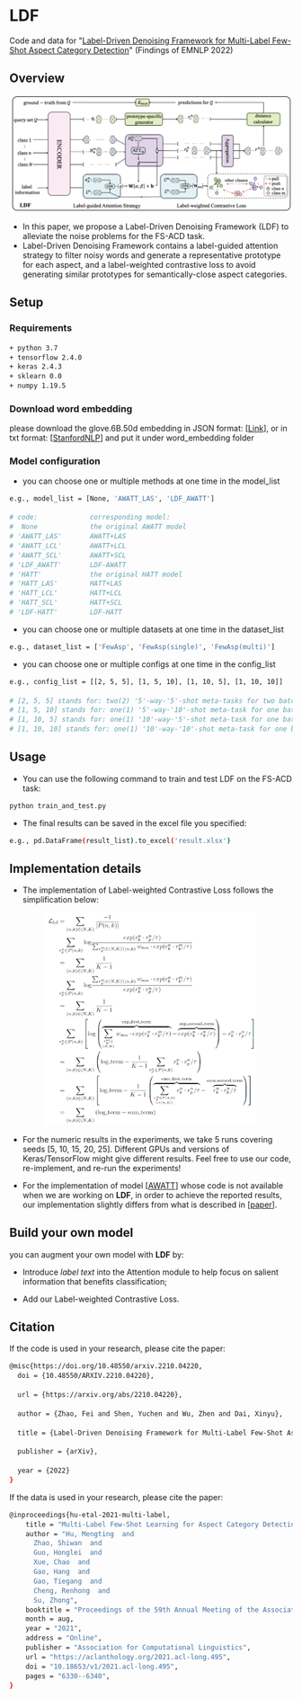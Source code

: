 # LDF

Code and data for "[Label-Driven Denoising Framework for Multi-Label Few-Shot Aspect Category Detection](https://arxiv.org/pdf/2210.04220.pdf)" (Findings of EMNLP 2022)

## Overview

<img src="figs/EMNLP2022_LDF.png" style="width:200px height:300px" />

- In this paper, we propose a Label-Driven Denoising Framework (LDF) to alleviate the noise problems for the FS-ACD task.
- Label-Driven Denoising Framework contains a label-guided attention strategy to filter noisy words and generate a representative prototype for each aspect, and a label-weighted contrastive loss to avoid generating similar prototypes for
semantically-close aspect categories.

## Setup

### Requirements
```bash
+ python 3.7
+ tensorflow 2.4.0
+ keras 2.4.3
+ sklearn 0.0
+ numpy 1.19.5
```

### Download word embedding
please download the glove.6B.50d embedding in JSON format: [[Link](https://drive.google.com/file/d/1vCm_X2vrSSwLICwmm4NW2-dXfNtV8TFg/view?usp=sharing)], or in txt format: [[StanfordNLP](https://github.com/stanfordnlp/GloVe)] and put it under word_embedding folder

### Model configuration

- you can choose one or multiple methods at one time in the model_list
```bash
e.g., model_list = [None, 'AWATT_LAS', 'LDF_AWATT']

# code:             corresponding model:
#  None             the original AWATT model
# 'AWATT_LAS'       AWATT+LAS
# 'AWATT_LCL'       AWATT+LCL
# 'AWATT_SCL'       AWATT+SCL
# 'LDF_AWATT'       LDF-AWATT
# 'HATT'            the original HATT model
# 'HATT_LAS'        HATT+LAS
# 'HATT_LCL'        HATT+LCL
# 'HATT_SCL'        HATT+SCL
# 'LDF-HATT'        LDF-HATT
```

- you can choose one or multiple datasets at one time in the dataset_list
```bash
e.g., dataset_list = ['FewAsp', 'FewAsp(single)', 'FewAsp(multi)']
```

- you can choose one or multiple configs at one time in the config_list
```bash
e.g., config_list = [[2, 5, 5], [1, 5, 10], [1, 10, 5], [1, 10, 10]]

# [2, 5, 5] stands for: two(2) '5'-way-'5'-shot meta-tasks for two batch-size
# [1, 5, 10] stands for: one(1) '5'-way-'10'-shot meta-task for one batch-size
# [1, 10, 5] stands for: one(1) '10'-way-'5'-shot meta-task for one batch-size
# [1, 10, 10] stands for: one(1) '10'-way-'10'-shot meta-task for one batch-size
```

## Usage

- You can use the following command to train and test LDF on the FS-ACD task:

```bash
python train_and_test.py
```

- The final results can be saved in the excel file you specified:

```bash
e.g., pd.DataFrame(result_list).to_excel('result.xlsx')
```

## Implementation details
- The implementation of Label-weighted Contrastive Loss follows the simplification below:

<div align=center><img src="figs/eq10.png" width=75%/></div>

- For the numeric results in the experiments, we take 5 runs covering seeds [5, 10, 15, 20, 25]. Different GPUs and versions of Keras/TensorFlow might give different results. Feel free to use our code, re-implement, and re-run the experiments!

- For the implementation of model [[AWATT](https://aclanthology.org/2021.acl-long.495/)] whose code is not available when we are working on **LDF**, in order to achieve the reported results, our implementation slightly differs from what is described in [[paper](https://aclanthology.org/2021.acl-long.495/)].

## Build your own model
you can augment your own model with **LDF** by: 

- Introduce *label text* into the Attention module to help focus on salient information that benefits classification; 

- Add our Label-weighted Contrastive Loss.

## Citation

If the code is used in your research, please cite the paper:
```bash
@misc{https://doi.org/10.48550/arxiv.2210.04220,
  doi = {10.48550/ARXIV.2210.04220},
  
  url = {https://arxiv.org/abs/2210.04220},
  
  author = {Zhao, Fei and Shen, Yuchen and Wu, Zhen and Dai, Xinyu},
  
  title = {Label-Driven Denoising Framework for Multi-Label Few-Shot Aspect Category Detection},
  
  publisher = {arXiv},
  
  year = {2022}
}
```
If the data is used in your research, please cite the paper:
```bash
@inproceedings{hu-etal-2021-multi-label,
    title = "Multi-Label Few-Shot Learning for Aspect Category Detection",
    author = "Hu, Mengting  and
      Zhao, Shiwan  and
      Guo, Honglei  and
      Xue, Chao  and
      Gao, Hang  and
      Gao, Tiegang  and
      Cheng, Renhong  and
      Su, Zhong",
    booktitle = "Proceedings of the 59th Annual Meeting of the Association for Computational Linguistics and the 11th International Joint Conference on Natural Language Processing (Volume 1: Long Papers)",
    month = aug,
    year = "2021",
    address = "Online",
    publisher = "Association for Computational Linguistics",
    url = "https://aclanthology.org/2021.acl-long.495",
    doi = "10.18653/v1/2021.acl-long.495",
    pages = "6330--6340",
}
```


